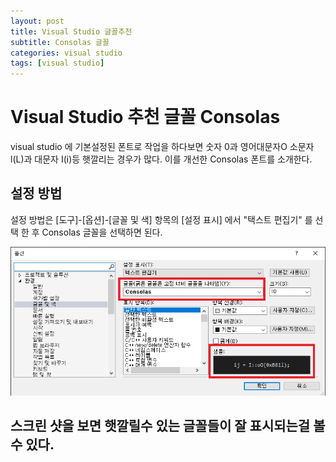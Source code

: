 ```yaml
---
layout: post
title: Visual Studio 글꼴추천 
subtitle: Consolas 글꼴 
categories: visual studio
tags: [visual studio]
---
```


# Visual Studio 추천 글꼴 **Consolas**

visual studio 에 기본설정된 폰트로 작업을 하다보면 숫자 0과 영어대문자O 소문자 l(L)과 대문자 I(i)등 햇깔리는 경우가 많다. 이를 개선한 Consolas 폰트를 소개한다.

## 설정 방법 

설정 방법은 [도구]-[옵션]-[글꼴 및 색] 항목의 [설정 표시] 에서 "택스트 편집기" 를 선택 한 후 Consolas 글꼴을 선택하면 된다.

![설정이미지](/assets/images/2023/07/2023-07-03/01.png)

## 스크린 샷을 보면 햇깔릴수 있는 글꼴들이 잘 표시되는걸 볼 수 있다. 
